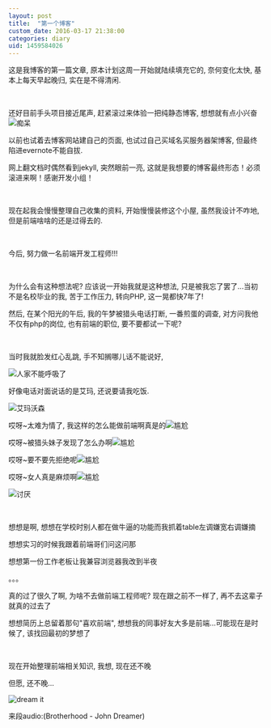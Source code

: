 ```yaml
---
layout: post
title:  "第一个博客"
custom_date: 2016-03-17 21:38:00
categories: diary
uid: 1459584026
---
```

这是我博客的第一篇文章, 原本计划这周一开始就陆续填充它的, 奈何变化太快, 基本上每天早起晚归, 实在是不得清闲.

<br>

还好目前手头项目接近尾声, 赶紧滚过来体验一把纯静态博客, 想想就有点小兴奋![痴呆]({{site.baseurl}}/images/fun/chi.jpg)

以前也试着去博客网站建自己的页面, 也试过自己买域名买服务器架博客, 但最终陷进evernote不能自拔. 

网上翻文档时偶然看到jekyll, 突然眼前一亮, 这就是我想要的博客最终形态！必须滚进来啊！感谢开发小组！

<br>

现在起我会慢慢整理自己收集的资料, 开始慢慢装修这个小屋, 虽然我设计不咋地, 但是前端啥啥的还是过得去的. 

<br>

今后, 努力做一名前端开发工程师!!!

<br>

为什么会有这种想法呢? 应该说一开始我就是这种想法, 只是被我忘了罢了...当初不是名校毕业的我, 苦于工作压力, 转向PHP, 这一晃都快7年了!

然后, 在某个阳光的午后, 我的午梦被猎头电话打断, 一番煎蛋的调查, 对方问我他不仅有php的岗位, 也有前端的职位, 要不要都试一下呢? 

<br>

当时我就脸发红心乱跳, 手不知搁哪儿话不能说好, 

![人家不能呼吸了](http://ww4.sinaimg.cn/small/6ff2374djw1f2igcth7xdg203s03saa7.gif)

好像电话对面说话的是艾玛, 还说要请我吃饭. 

![艾玛沃森](http://ww2.sinaimg.cn/small/6ff2374djw1f2igohfwpwj20go0d1q4a.jpg)

哎呀~太难为情了, 我这样的怎么能做前端啊真是的![尴尬](http://ww1.sinaimg.cn/small/6ff2374djw1f2ih0hulokj201x01xjr6.jpg)

哎呀~被猎头妹子发现了怎么办啊![尴尬](http://ww1.sinaimg.cn/small/6ff2374djw1f2ih0hulokj201x01xjr6.jpg)

哎呀~要不要先拒绝呢![尴尬](http://ww1.sinaimg.cn/small/6ff2374djw1f2ih0hulokj201x01xjr6.jpg)

哎呀~女人真是麻烦啊![尴尬](http://ww1.sinaimg.cn/small/6ff2374djw1f2ih0hulokj201x01xjr6.jpg)

![讨厌](http://ww1.sinaimg.cn/small/6ff2374djw1f2igcunbsdg202s02s0t4.gif)

<br>

想想是啊, 
想想在学校时别人都在做牛逼的功能而我抓着table左调嫌宽右调嫌摘

想想实习的时候我跟着前端哥们问这问那

想想第一份工作老板让我兼容浏览器我改到半夜

。。。

真的过了很久了啊, 为啥不去做前端工程师呢? 现在跟之前不一样了, 再不去这辈子就真的过去了

想想简历上总留着那句"喜欢前端", 想想我的同事好友大多是前端...可能现在是时候了, 该找回最初的梦想了

<br>

现在开始整理前端相关知识, 我想, 现在还不晚 

但愿, 还不晚...

![dream it](http://ww3.sinaimg.cn/mw690/6ff2374djw1f2igy18gfej20b4080q3y.jpg)

来段audio:(Brotherhood - John Dreamer)

<script type="text/javascript" src="http://www.xiami.com/widget/player-single?uid=14650021&sid=1771751305&mode=js"></script>
